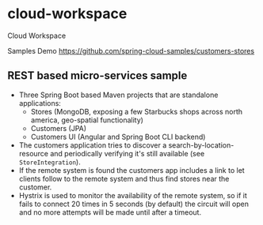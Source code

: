 # cloud-workspace
Cloud Workspace

Samples Demo https://github.com/spring-cloud-samples/customers-stores

## REST based micro-services sample

- Three Spring Boot based Maven projects that are standalone applications:
  - Stores (MongoDB, exposing a few Starbucks shops across north america, geo-spatial functionality)
  - Customers (JPA)
  - Customers UI (Angular and Spring Boot CLI backend)
- The customers application tries to discover a search-by-location-resource and periodically verifying it's still available (see `StoreIntegration`).
- If the remote system is found the customers app includes a link to let clients follow to the remote system and thus find stores near the customer.
- Hystrix is used to monitor the availability of the remote system, so if it fails to connect 20 times in 5 seconds (by default) the circuit will open and no more attempts will be made until after a timeout.

